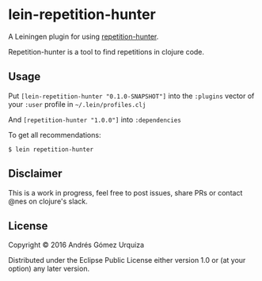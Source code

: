 # lein-repetition-hunter

A Leiningen plugin for using [repetition-hunter](https://github.com/mynomoto/repetition-hunter).

Repetition-hunter is a tool to find repetitions in clojure code.

## Usage

Put `[lein-repetition-hunter "0.1.0-SNAPSHOT"]` into the `:plugins` vector of your `:user`
profile in `~/.lein/profiles.clj`

And `[repetition-hunter "1.0.0"]` into  `:dependencies`

To get all recommendations:

    $ lein repetition-hunter

## Disclaimer

This is a work in progress, feel free to post issues, share PRs or contact @nes on clojure's slack.

## License

Copyright © 2016 Andrés Gómez Urquiza

Distributed under the Eclipse Public License either version 1.0 or (at
your option) any later version.
